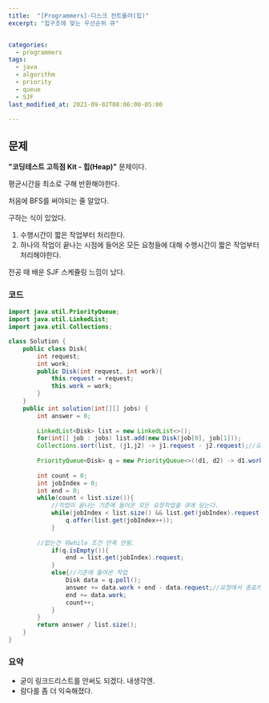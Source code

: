 ```yaml
---
title:  "[Programmers]-디스크 컨트롤러(힙)"
excerpt: "힙구조에 맞는 우선순위 큐"


categories:
  - programmers
tags:
  - java
  - algorithm
  - priority
  - queue
  - SJF
last_modified_at: 2021-09-02T08:06:00-05:00

---
```


## 문제

**"코딩테스트 고득점 Kit - 힙(Heap)"** 문제이다.

평균시간을 최소로 구해 반환해야한다.

처음에 BFS를 써야되는 줄 알았다.

구하는 식이 있었다.

1. 수행시간이 짧은 작업부터 처리한다.
2. 하나의 작업이 끝나는 시점에 들어온 모든 요청들에 대해 수행시간이 짧은 작업부터 처리해야한다.

전공 때 배운 SJF 스케쥴링 느낌이 났다.

### 코드

```java
import java.util.PriorityQueue;
import java.util.LinkedList;
import java.util.Collections;

class Solution {
    public class Disk{
        int request;
        int work;
        public Disk(int request, int work){
            this.request = request;
            this.work = work;
        }
    }
    public int solution(int[][] jobs) {
        int answer = 0;
        
        LinkedList<Disk> list = new LinkedList<>();
        for(int[] job : jobs) list.add(new Disk(job[0], job[1]));
        Collections.sort(list, (j1,j2) -> j1.request - j2.request);//요청시간 정렬
        
        PriorityQueue<Disk> q = new PriorityQueue<>((d1, d2) -> d1.work - d2.work);//작업량순 큐
        
        int count = 0;
        int jobIndex = 0;
        int end = 0;
        while(count < list.size()){
            //작업이 끝나는 기준에 들어온 모든 요청작업을 큐에 담는다.
            while(jobIndex < list.size() && list.get(jobIndex).request <= end){
                q.offer(list.get(jobIndex++));
            }
            
	    //없는건 위while 조건 만족 안됨.
            if(q.isEmpty()){
                end = list.get(jobIndex).request;
            }
            else{//기준에 들어온 작업
                Disk data = q.poll();
                answer += data.work + end - data.request;//요청에서 종료까지
                end += data.work;
                count++;
            }
        }
        return answer / list.size();
    }
}
```

### 요약

- 굳이 링크드리스트를 안써도 되겠다. 내생각엔.
- 람다를 좀 더 익숙해졌다.
